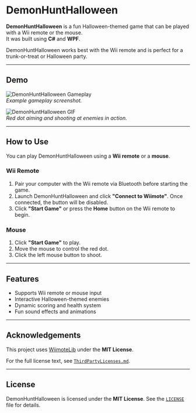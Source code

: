 # DemonHuntHalloween

**DemonHuntHalloween** is a fun Halloween-themed game that can be played with a Wii remote or the mouse.  
It was built using **C#** and **WPF**.  

DemonHuntHalloween works best with the Wii remote and is perfect for a trunk-or-treat or Halloween party.

---

## Demo

![DemonHuntHalloween Gameplay](Assets/demo_screenshot.png)  
*Example gameplay screenshot.*

![DemonHuntHalloween GIF](Assets/demo_animation.gif)  
*Red dot aiming and shooting at enemies in action.*

---

## How to Use

You can play DemonHuntHalloween using a **Wii remote** or a **mouse**.

### Wii Remote

1. Pair your computer with the Wii remote via Bluetooth before starting the game.  
2. Launch DemonHuntHalloween and click **"Connect to Wiimote"**. Once connected, the button will be disabled.  
3. Click **"Start Game"** or press the **Home** button on the Wii remote to begin.

### Mouse

1. Click **"Start Game"** to play.  
2. Move the mouse to control the red dot.  
3. Click the left mouse button to shoot.

---

## Features

- Supports Wii remote or mouse input  
- Interactive Halloween-themed enemies  
- Dynamic scoring and health system  
- Fun sound effects and animations

---

## Acknowledgements

This project uses [WiimoteLib](https://github.com/BrianPeek/WiimoteLib) under the **MIT License**.  

For the full license text, see [`ThirdPartyLicenses.md`](ThirdPartyLicenses.md).

---

## License

DemonHuntHalloween is licensed under the **MIT License**. See the [`LICENSE`](LICENSE) file for details.
